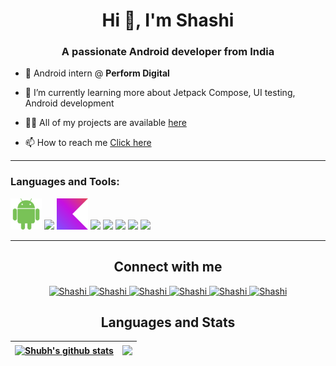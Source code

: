 <h1 align="center">Hi 👋, I'm Shashi</h1>
<h3 align="center">A passionate Android developer from India</h3>

- 🔭 Android intern @ **Perform Digital**

- 🌱 I’m currently learning more about Jetpack Compose, UI testing, Android development

- 👨‍💻 All of my projects are available [here](https://shashi-kant10.github.io/)

- 📫 How to reach me [Click here](mailto:coding.shashi@gmail.com)


<hr>

<h3 align="left">Languages and Tools:</h3>
<p align="left">
<code><img height="50" src="https://raw.githubusercontent.com/github/explore/80688e429a7d4ef2fca1e82350fe8e3517d3494d/topics/android/android.png"></code>
<code><img height="50" src="https://freepngimg.com/download/java/5-2-java-png-clipart.png"></code>
<code><img height="50" src="https://raw.githubusercontent.com/github/explore/80688e429a7d4ef2fca1e82350fe8e3517d3494d/topics/kotlin/kotlin.png"></code>
<code><img height="50" src="https://www.vectorlogo.zone/logos/git-scm/git-scm-icon.svg"></code>
<code><img height="50" src="https://www.vectorlogo.zone/logos/firebase/firebase-icon.svg"></code>
<code><img height="50" src="https://upload.wikimedia.org/wikipedia/commons/1/18/ISO_C%2B%2B_Logo.svg"></code>
<code><img height="50" src="https://e7.pngegg.com/pngimages/724/306/png-clipart-c-logo-c-programming-language-icon-letter-c-blue-logo.png"></code>
<code><img height="50" src="https://cdn.imgbin.com/21/11/12/imgbin-mysql-logo-database-join-portable-network-graphics-table-fYjBwJzJKBWt9RtriTD0EiXZU.jpg"></code>
</p>

<hr>


<!-- ----------------------------------------------------------------------------------------------------------------------------------------->

<h2 align="center">Connect with me</h2>

<p align="center">
  
 <a href="https://linkedin.com/in/shashi-kant10">
   <img alt="Shashi" src="https://img.shields.io/badge/-Shubhanshu-blue?style=flat-square&logo=Linkedin&logoColor=white&link=https://www.linkedin.com/in/shubhanshu-singh-b552511b7/" />
 </a>
  
 <a href="https://dev.to/shashi10">
   <img alt="Shashi" src="https://res.cloudinary.com/practicaldev/image/fetch/s--R9qwOwpC--/c_limit%2Cf_auto%2Cfl_progressive%2Cq_auto%2Cw_880/https://thepracticaldev.s3.amazonaws.com/i/78hs31fax49uwy6kbxyw.png" />
 </a>
  
 <a href="https://www.instagram.com/kt.shashi">
   <img alt="Shashi" src="https://img.shields.io/badge/-SoShubh-red?style=flat-square&logo=Instagram&logoColor=white&link=https://www.instagram.com/so_shubh/?utm_medium=copy_link/" />
 </a>

 </a>
 <a href="mailto:coding.shashi@gmail.com">
   <img alt="Shashi" src="https://img.shields.io/badge/-workforshubhsingh-pink?style=flat-square&logo=Gmail&logoColor=white&link=https://mail.google.com/mail/u/0/?shubhanshu=workforshubhsingh@gmail.com" />
 </a>
 
 <a href="https://shashi-kant10.github.io/">
   <img alt="Shashi" src="https://img.shields.io/badge/-soshubh.xyz-olive?style=flat-square&logo=Website&logoColor=white&link=http://soshubh.xyz" />
 </a>
 
 <a href="https://github.com/shashi-kant10">
   <img alt="Shashi" src="https://img.shields.io/github/followers/soshubh?label=follow&style=social" />
 </a>   
 
</p>

<!-- --------------------------------------------------------------------------------------------------------------------------------------- -->



<!-- --------------------------------------------------------------------------------------------------------------------------------------- -->

<h2 align="center">Languages and Stats</h2>

| <a href="https://github.com/soshubh/github-readme-stats"><img align="center" src="https://github-readme-stats.vercel.app/api?username=shashi-kant10&show_icons=true&hide=contribs,prs&cache_seconds=86400&theme=swift" alt="Shubh's github stats" /></a> | <a href="https://github.com/soshubh/github-readme-stats"><img align="center" src="https://github-readme-stats.vercel.app/api/top-langs/?username=shashi-kant10&layout=compact&theme=swift&hide_border=true" /></a> |
| ------------- | ------------- |

<!-- --------------------------------------------------------------------------------------------------------------------------------------- -->   
